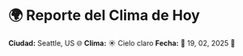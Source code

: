 # 🌍 Reporte del Clima de Hoy

**Ciudad:** Seattle, US 🌐
**Clima:** ☀️ Cielo claro
**Fecha:** 📅 19, 02, 2025 🚀
